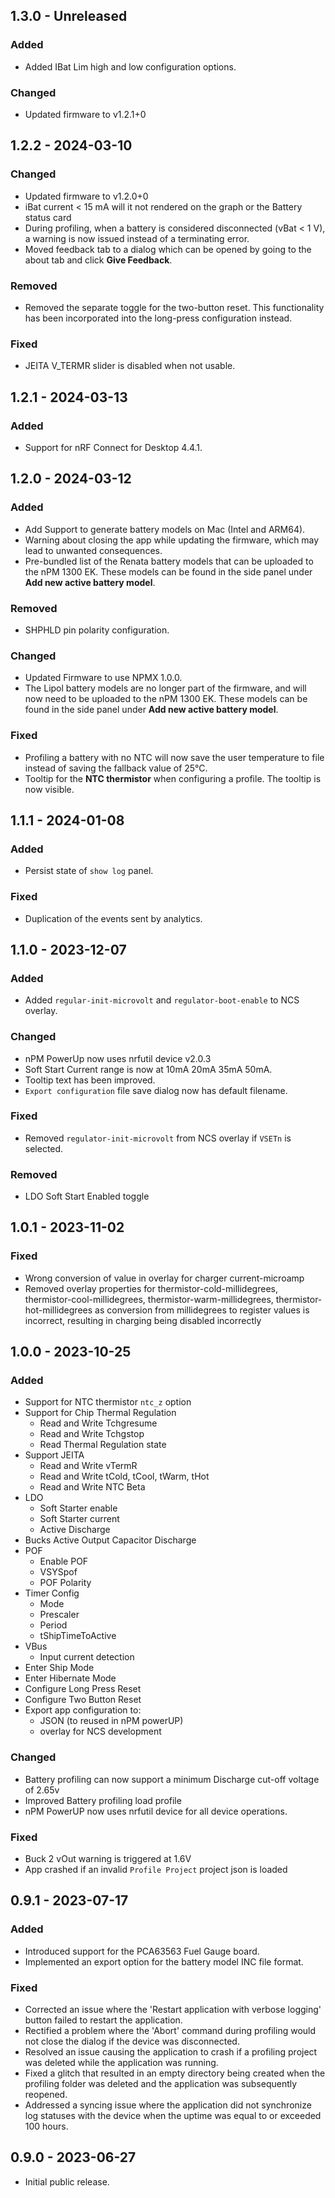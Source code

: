 ## 1.3.0 - Unreleased

### Added

-   Added IBat Lim high and low configuration options.

### Changed

-   Updated firmware to v1.2.1+0

## 1.2.2 - 2024-03-10

### Changed

-   Updated firmware to v1.2.0+0
-   iBat current < 15 mA will it not rendered on the graph or the Battery status
    card
-   During profiling, when a battery is considered disconnected (vBat < 1 V), a
    warning is now issued instead of a terminating error.
-   Moved feedback tab to a dialog which can be opened by going to the about tab
    and click **Give Feedback**.

### Removed

-   Removed the separate toggle for the two-button reset. This functionality has
    been incorporated into the long-press configuration instead.

### Fixed

-   JEITA V_TERMR slider is disabled when not usable.

## 1.2.1 - 2024-03-13

### Added

-   Support for nRF Connect for Desktop 4.4.1.

## 1.2.0 - 2024-03-12

### Added

-   Add Support to generate battery models on Mac (Intel and ARM64).
-   Warning about closing the app while updating the firmware, which may lead to
    unwanted consequences.
-   Pre-bundled list of the Renata battery models that can be uploaded to the
    nPM 1300 EK. These models can be found in the side panel under **Add new
    active battery model**.

### Removed

-   SHPHLD pin polarity configuration.

### Changed

-   Updated Firmware to use NPMX 1.0.0.
-   The Lipol battery models are no longer part of the firmware, and will now
    need to be uploaded to the nPM 1300 EK. These models can be found in the
    side panel under **Add new active battery model**.

### Fixed

-   Profiling a battery with no NTC will now save the user temperature to file
    instead of saving the fallback value of 25°C.
-   Tooltip for the **NTC thermistor** when configuring a profile. The tooltip
    is now visible.

## 1.1.1 - 2024-01-08

### Added

-   Persist state of `show log` panel.

### Fixed

-   Duplication of the events sent by analytics.

## 1.1.0 - 2023-12-07

### Added

-   Added `regular-init-microvolt` and `regulator-boot-enable` to NCS overlay.

### Changed

-   nPM PowerUp now uses nrfutil device v2.0.3
-   Soft Start Current range is now at 10mA 20mA 35mA 50mA.
-   Tooltip text has been improved.
-   `Export configuration` file save dialog now has default filename.

### Fixed

-   Removed `regulator-init-microvolt` from NCS overlay if `VSETn` is selected.

### Removed

-   LDO Soft Start Enabled toggle

## 1.0.1 - 2023-11-02

### Fixed

-   Wrong conversion of value in overlay for charger current-microamp
-   Removed overlay properties for thermistor-cold-millidegrees,
    thermistor-cool-millidegrees, thermistor-warm-millidegrees,
    thermistor-hot-millidegrees as conversion from millidegrees to register
    values is incorrect, resulting in charging being disabled incorrectly

## 1.0.0 - 2023-10-25

### Added

-   Support for NTC thermistor `ntc_z` option
-   Support for Chip Thermal Regulation
    -   Read and Write Tchgresume
    -   Read and Write Tchgstop
    -   Read Thermal Regulation state
-   Support JEITA
    -   Read and Write vTermR
    -   Read and Write tCold, tCool, tWarm, tHot
    -   Read and Write NTC Beta
-   LDO
    -   Soft Starter enable
    -   Soft Starter current
    -   Active Discharge
-   Bucks Active Output Capacitor Discharge
-   POF
    -   Enable POF
    -   VSYSpof
    -   POF Polarity
-   Timer Config
    -   Mode
    -   Prescaler
    -   Period
    -   tShipTimeToActive
-   VBus
    -   Input current detection
-   Enter Ship Mode
-   Enter Hibernate Mode
-   Configure Long Press Reset
-   Configure Two Button Reset
-   Export app configuration to:
    -   JSON (to reused in nPM powerUP)
    -   overlay for NCS development

### Changed

-   Battery profiling can now support a minimum Discharge cut-off voltage of
    2.65v
-   Improved Battery profiling load profile
-   nPM PowerUP now uses nrfutil device for all device operations.

### Fixed

-   Buck 2 vOut warning is triggered at 1.6V
-   App crashed if an invalid `Profile Project` project json is loaded

## 0.9.1 - 2023-07-17

### Added

-   Introduced support for the PCA63563 Fuel Gauge board.
-   Implemented an export option for the battery model INC file format.

### Fixed

-   Corrected an issue where the 'Restart application with verbose logging'
    button failed to restart the application.
-   Rectified a problem where the 'Abort' command during profiling would not
    close the dialog if the device was disconnected.
-   Resolved an issue causing the application to crash if a profiling project
    was deleted while the application was running.
-   Fixed a glitch that resulted in an empty directory being created when the
    profiling folder was deleted and the application was subsequently reopened.
-   Addressed a syncing issue where the application did not synchronize log
    statuses with the device when the uptime was equal to or exceeded 100 hours.

## 0.9.0 - 2023-06-27

-   Initial public release.
